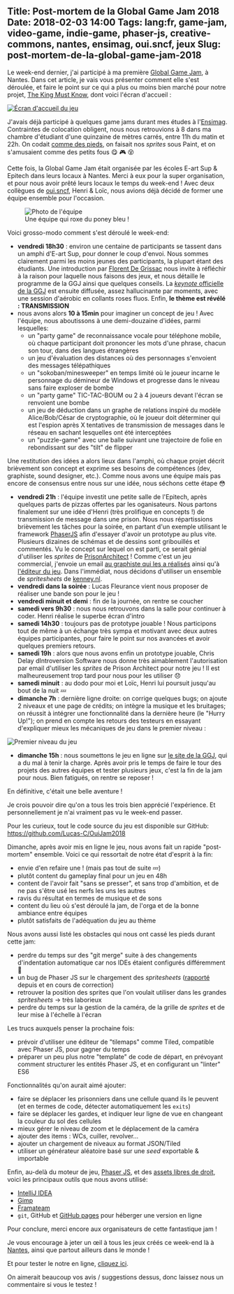 Title: Post-mortem de la Global Game Jam 2018
Date: 2018-02-03 14:00
Tags: lang:fr, game-jam, video-game, indie-game, phaser-js, creative-commons, nantes, ensimag, oui.sncf, jeux
Slug: post-mortem-de-la-global-game-jam-2018
---

Le week-end dernier, j'ai participé à ma première [Global Game Jam](https://globalgamejam.org), à Nantes.
Dans cet article, je vais vous présenter comment elle s'est déroulée,
et faire le point sur ce qui a plus ou moins bien marché pour notre projet,
[The King Must Know](https://globalgamejam.org/2018/games/king-must-know), dont voici l'écran d'accueil :

[![Écran d'accueil du jeu](images/2018/01/GGJ2018_GameIntroScreenshot.png)](https://lucas-c.github.io/OuiJam2018/build/)

J'avais déjà participé à quelques game jams durant mes études à l'[Ensimag](http://ensimag.grenoble-inp.fr).
Contraintes de colocation obligent, nous nous retrouvions à 8 dans ma chambre d'étudiant d'une quinzaine de mètres carrés, entre 11h du matin et 22h.
On codait [comme des pieds](https://github.com/Lucas-C/ImagGameJams), on faisait nos _sprites_ sous Paint, et on s'amusaient comme des petits fous 😋 🎮 😵

Cette fois, la Global Game Jam était organisée par les écoles E-art Sup & Epitech dans leurs locaux à Nantes.
Merci à eux pour la super organisation, et pour nous avoir prêté leurs locaux le temps du week-end !
Avec deux collègues de [oui.sncf](https://www.oui.sncf), Henri & Loïc, nous avions déjà décidé de former une équipe ensemble pour l'occasion.

<figure>
  <img alt="Photo de l'équipe" src="images/2018/01/GGJ2018_TheTeam.jpg">
  <figcaption>Une équipe qui roxe du poney bleu !</figcaption>
</figure>

Voici grosso-modo comment s'est déroulé le week-end:

- **vendredi 18h30** : environ une centaine de participants se tassent dans un amphi d'E-art Sup, pour donner le coup d'envoi.
Nous sommes clairement parmi les moins jeunes des participants, la plupart étant des étudiants.
Une introduction par [Florent De Grissac](http://www.casusludi.com) nous invite à réfléchir à la raison pour laquelle nous faisons des jeux,
et nous détaille le programme de la GGJ ainsi que quelques conseils.
La [_keynote_ officielle de la GGJ](https://www.youtube.com/watch?v=3Roxls_2W2M) est ensuite diffusée,
assez hallucinante par moments, avec une session d'aérobic en collants roses fluos.
Enfin, **le thème est révélé : TRANSMISSION**
- nous avons alors **10 à 15min** pour imaginer un concept de jeu !
Avec l'équipe, nous aboutissons à une demi-douzaine d'idées, parmi lesquelles:
    * un "party game" de reconnaissance vocale pour téléphone mobile,
    où chaque participant doit prononcer les mots d'une phrase, chacun son tour, dans des langues étrangères
    * un jeu d'évaluation des distances où des personnages s'envoient des messages télépathiques
    * un "sokoban/minesweeper" en temps limité où le joueur incarne le personnage du démineur de Windows et progresse dans le niveau sans faire exploser de bombe
    * un "party game" TIC-TAC-BOUM ou 2 à 4 joueurs devant l'écran se renvoient une bombe
    * un jeu de déduction dans un graphe de relations inspiré du modèle Alice/Bob/César de cryptographie,
    où le joueur doit déterminer qui est l'espion après X tentatives de transmission de messages dans le réseau en sachant lesquelles ont été interceptées
    * un "puzzle-game" avec une balle suivant une trajectoire de folie en rebondissant sur des "tilt" de flipper

Une restitution des idées a alors lieux dans l'amphi, où chaque projet décrit brièvement son concept et exprime ses besoins de compétences (dev, graphiste, sound designer, etc.).
Comme nous avons une équipe mais pas encore de consensus entre nous sur une idée, nous séchons cette étape 😳

- **vendredi 21h** : l'équipe investit une petite salle de l'Epitech, après quelques parts de pizzas offertes par les oganisateurs.
Nous partons finalement sur une idée d'Henri (très prolifique en concepts !) de transmission de message dans une prison.
Nous nous répartissions brièvement les tâches pour la soirée, en partant d'un exemple utilisant le framework [PhaserJS](https://phaser.io)
afin d'essayer d'avoir un prototype au plus vite. Plusieurs dizaines de schémas et de dessins sont gribouillés et commentés.
Vu le concept sur lequel on est parti, ce serait génial d'utiliser les _sprites_ de [PrisonArchitect](http://store.steampowered.com/app/233450/Prison_Architect/) !
Comme c'est un jeu commercial, j'envoie un email [au graphiste qui les a réalisés](http://ryansumo.blogspot.fr) ainsi qu'à [l'éditeur du jeu](https://www.introversion.co.uk/introversion/#about).
Dans l'immédiat, nous décidons d'utiliser un ensemble de _spritesheets_ de [kenney.nl](https://kenney.nl).
- **vendredi dans la soirée** : Lucas Fleurance vient nous proposer de réaliser une bande son pour le jeu !
- **vendredi minuit et demi** : fin de la journée, on rentre se coucher
- **samedi vers 9h30** : nous nous retrouvons dans la salle pour continuer à coder.
Henri réalise le superbe écran d'intro
- **samedi 14h30** : toujours pas de prototype jouable !
Nous participons tout de même à un échange très sympa et motivant avec deux autres équipes participantes,
pour faire le point sur nos avancées et avoir quelques premiers retours.
- **samedi 19h** : alors que nous avons enfin un prototype jouable,
Chris Delay dIntroversion Software nous donne très aimablement l'autorisation par email d'utiliser les _sprites_ de Prison Architect pour notre jeu !
Il est malheureusement trop tard pour nous pour les utiliser 😞
- **samedi minuit** : au dodo pour moi et Loïc, Henri lui poursuit jusqu'au bout de la nuit 💤
- **dimanche 7h** : dernière ligne droite: on corrige quelques bugs;
on ajoute 2 niveaux et une page de crédits; on intègre la musique et les bruitages;
on réussit à intégrer une fonctionnalité dans la dernière heure (le "Hurry Up!");
on prend en compte les retours des testeurs en essayant d'expliquer mieux les mécaniques de jeu dans le premier niveau :

![Premier niveau du jeu](images/2018/01/GGJ2018_lvl_1.png)

- **dimanche 15h** : nous soumettons le jeu en ligne sur [le site de la GGJ](https://globalgamejam.org/2018/games/king-must-know), qui a du mal à tenir la charge.
Après avoir pris le temps de faire le tour des projets des autres équipes et tester plusieurs jeux,
c'est la fin de la jam pour nous. Bien fatigués, on rentre se reposer !

En définitive, c'était une belle aventure !

Je crois pouvoir dire qu'on a tous les trois bien apprécié l'expérience.
Et personnellement je n'ai vraiment pas vu le week-end passer.

Pour les curieux, tout le code source du jeu est disponible sur GitHub: <https://github.com/Lucas-C/OuiJam2018>

Dimanche, après avoir mis en ligne le jeu, nous avons fait un rapide "post-mortem" ensemble.
Voici ce qui ressortait de notre état d'esprit à la fin:

- envie d'en refaire une ! (mais pas tout de suite 💤)
- plutôt content du gameplay final pour un jeu en 48h
- content de l'avoir fait "sans se presser", et sans trop d'ambition,
et de ne pas s'être usé les nerfs les uns les autres
- ravis du résultat en termes de musique et de sons
- content du lieu où s'est déroulé la jam, de l'orga et de la bonne ambiance entre équipes
- plutôt satisfaits de l'adéquation du jeu au thème

Nous avons aussi listé les obstacles qui nous ont cassé les pieds durant cette jam:

- perdre du temps sur des "git merge" suite à des changements d'indentation automatique car nos IDEs étaient configurés différemment 😬
- un bug de Phaser JS sur le chargement des _spritesheets_
([rapporté](https://github.com/photonstorm/phaser-ce/issues/448) depuis et en cours de correction)
- retrouver la position des sprites que l'on voulait utiliser dans les grandes _spritesheets_ → très laborieux
- perdre du temps sur la gestion de la caméra, de la grille de _sprites_ et de leur mise à l'échelle à l'écran

Les trucs auxquels penser la prochaine fois:

- prévoir d'utiliser une éditeur de "tilemaps" comme Tiled, compatible avec Phaser JS, pour gagner du temps
- préparer un peu plus notre "template" de code de départ, en prévoyant comment structurer les entités Phaser JS,
et en configurant un "linter" ES6

Fonctionnalités qu'on aurait aimé ajouter:

- faire se déplacer les prisonniers dans une cellule quand ils le peuvent (et en termes de code, détecter automatiquement les `exits`)
- faire se déplacer les gardes, et indiquer leur ligne de vue en changeant la couleur du sol des cellules
- mieux gérer le niveau de zoom et le déplacement de la caméra
- ajouter des items : WCs, cuiller, revolver...
- ajouter un chargement de niveaux au format JSON/Tiled
- utiliser un générateur aléatoire basé sur une _seed_ exportable & importable

Enfin, au-delà du moteur de jeu, [Phaser JS](http://phaser.io), et des [assets libres de droit](https://github.com/Lucas-C/OuiJam2018#external-resources),
voici les principaux outils que nous avons utilisé:

- [IntelliJ IDEA](https://www.jetbrains.com/idea/)
- [Gimp](https://www.gimp.org/fr/)
- [Framateam](https://framateam.org)
- `git`, GitHub et [GitHub pages](https://pages.github.com) pour héberger une version en ligne

Pour conclure, merci encore aux organisateurs de cette fantastique jam !

Je vous encourage à jeter un œil à tous les jeux créés ce week-end là à [Nantes](https://globalgamejam.org/2018/jam-sites/epitech-nantes),
ainsi que partout ailleurs dans le monde !

Et pour tester le notre en ligne, [cliquez ici](https://lucas-c.github.io/OuiJam2018/build/).

On aimerait beaucoup vos avis / suggestions dessus, donc laissez nous un commentaire si vous le testez !

<style>
article img {
    display: block;
    margin: 0 auto;
    max-height: 30rem;
}
article figcaption {
    text-align: center;
}
</style>
